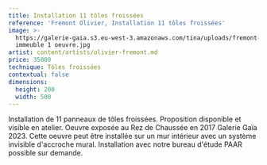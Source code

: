 ```yaml
---
title: Installation 11 tôles froissées
reference: 'Fremont Olivier, Installation 11 tôles froissées'
image: >-
  https://galerie-gaia.s3.eu-west-3.amazonaws.com/tina/uploads/fremont-olivier/givre-elisabeth-fremont-olivier-installation-1
  immeuble 1 oeuvre.jpg
artist: content/artists/olivier-fremont.md
price: 35000
technique: Tôles froissées
contextual: false
dimensions:
  height: 200
  width: 500
---
```


Installation de 11 panneaux de tôles froissées. Proposition disponible et visible en atelier. Oeuvre exposée au Rez de Chaussée en 2017 Galerie Gaïa 2023. Cette oeuvre peut être installée sur un mur intérieur avec un système invisible d'accroche mural. Installation avec notre bureau d'étude PAAR possible sur demande.

